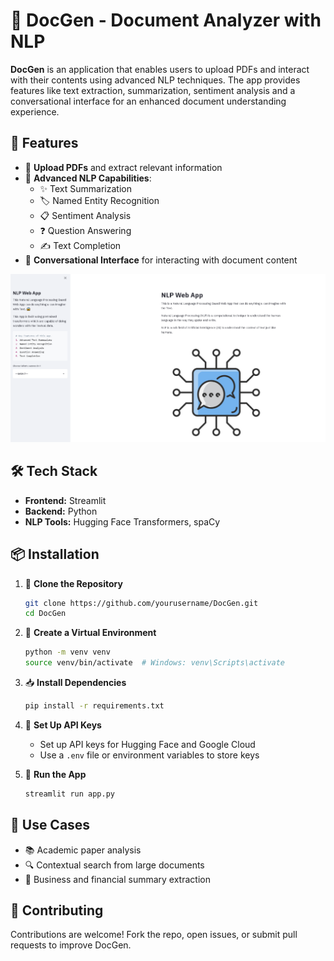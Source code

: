 # 📄 DocGen - Document Analyzer with NLP

**DocGen** is an application that enables users to upload PDFs and interact with their contents using advanced NLP techniques. The app provides features like text extraction, summarization, sentiment analysis and a conversational interface for an enhanced document understanding experience.

## 🚀 Features

- 📂 **Upload PDFs** and extract relevant information
- 🧠 **Advanced NLP Capabilities**:  
  - ✨ Text Summarization  
  - 🏷️ Named Entity Recognition  
  - 📋 Sentiment Analysis  
  - ❓ Question Answering  
  - ✍️ Text Completion  
- 💬 **Conversational Interface** for interacting with document content


![DocGen Preview](image.png)


## 🛠 Tech Stack

- **Frontend:** Streamlit 
- **Backend:** Python   
- **NLP Tools:** Hugging Face Transformers, spaCy  


## 📦 Installation

1. 🔁 **Clone the Repository**
   ```bash
   git clone https://github.com/yourusername/DocGen.git
   cd DocGen
   ```

2. 🧪 **Create a Virtual Environment**
   ```bash
   python -m venv venv
   source venv/bin/activate  # Windows: venv\Scripts\activate
   ```

3. 📥 **Install Dependencies**
   ```bash
   pip install -r requirements.txt
   ```

4. 🔑 **Set Up API Keys**
   - Set up API keys for Hugging Face and Google Cloud
   - Use a `.env` file or environment variables to store keys

5. 🚀 **Run the App**
   ```bash
   streamlit run app.py
   ```


## 📌 Use Cases

- 📚 Academic paper analysis  
- 🔍 Contextual search from large documents  
- 🧾 Business and financial summary extraction  


## 🤝 Contributing

Contributions are welcome! Fork the repo, open issues, or submit pull requests to improve DocGen.
